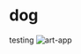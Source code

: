 # dog
testing
![art-app](https://user-images.githubusercontent.com/16090899/190019874-2c211728-920f-4034-bb3d-414a98649e54.jpg)
